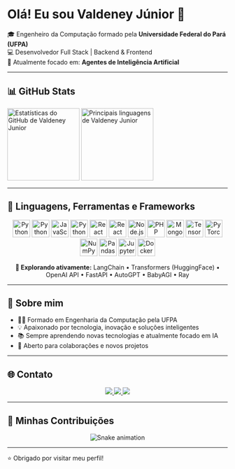 <h1 align="left">Olá! Eu sou Valdeney Júnior 👋</h1>

<p align="left">
  🎓 Engenheiro da Computação formado pela <strong>Universidade Federal do Pará (UFPA)</strong><br>
  💻 Desenvolvedor Full Stack | Backend & Frontend<br>
  🤖 Atualmente focado em: <strong>Agentes de Inteligência Artificial</strong><br>
</p>

---

## 📊 GitHub Stats

<p align="left">
  <img 
    src="https://github-readme-stats.vercel.app/api?username=grad-valdeney&show_icons=true&theme=highcontrast" 
    alt="Estatísticas do GitHub de Valdeney Junior"
    height="165"
  />
  <img 
    src="https://github-readme-stats.vercel.app/api/top-langs/?username=grad-valdeney&layout=compact&theme=highcontrast" 
    alt="Principais linguagens de Valdeney Junior"
    height="165"
  />
</p>

---

## 🧰 Linguagens, Ferramentas e Frameworks

<p align="center">
  <!-- Linguagens principais -->
  <img src="https://cdn.jsdelivr.net/gh/devicons/devicon/icons/python/python-original.svg" alt="Python" width="40" height="40"/>
  <img src="https://cdn.jsdelivr.net/gh/devicons/devicon@latest/icons/typescript/typescript-original.svg" alt="Python" width="40" height="40"/> 
  <img src="https://cdn.jsdelivr.net/gh/devicons/devicon/icons/javascript/javascript-original.svg" alt="JavaScript" width="40" height="40"/>
  <img src="https://cdn.jsdelivr.net/gh/devicons/devicon@latest/icons/tailwindcss/tailwindcss-original.svg" alt="Python" width="40" height="40"/>
  <img src="https://cdn.jsdelivr.net/gh/devicons/devicon/icons/react/react-original.svg" alt="React" width="40" height="40"/>
  <img src="https://cdn.jsdelivr.net/gh/devicons/devicon@latest/icons/npm/npm-original.svg" alt="React" width="40" height="40"/>
  <img src="https://cdn.jsdelivr.net/gh/devicons/devicon/icons/nodejs/nodejs-original.svg" alt="Node.js" width="40" height="40"/>
  <img src="https://cdn.jsdelivr.net/gh/devicons/devicon/icons/php/php-original.svg" alt="PHP" width="40" height="40"/>
  <img src="https://cdn.jsdelivr.net/gh/devicons/devicon/icons/mongodb/mongodb-original.svg" alt="MongoDB" width="40" height="40"/>

  <!-- Frameworks e libs de IA -->
  <img src="https://cdn.jsdelivr.net/gh/devicons/devicon/icons/tensorflow/tensorflow-original.svg" alt="TensorFlow" width="40" height="40"/>
  <img src="https://cdn.jsdelivr.net/gh/devicons/devicon/icons/pytorch/pytorch-original.svg" alt="PyTorch" width="40" height="40"/>
  <img src="https://cdn.jsdelivr.net/gh/devicons/devicon/icons/numpy/numpy-original.svg" alt="NumPy" width="40" height="40"/>
  <img src="https://cdn.jsdelivr.net/gh/devicons/devicon/icons/pandas/pandas-original.svg" alt="Pandas" width="40" height="40"/>
  <img src="https://cdn.jsdelivr.net/gh/devicons/devicon/icons/jupyter/jupyter-original.svg" alt="Jupyter" width="40" height="40"/>
  <img src="https://cdn.jsdelivr.net/gh/devicons/devicon/icons/docker/docker-original.svg" alt="Docker" width="40" height="40"/>
</p>

<!-- Extras: frameworks de agentes (não têm ícones oficiais, mas podem ser listados em texto) -->
<p align="center">
  <b>🧠 Explorando ativamente:</b> LangChain • Transformers (HuggingFace) • OpenAI API • FastAPI • AutoGPT • BabyAGI • Ray
</p>

---

## 🚀 Sobre mim

- 👨‍🎓 Formado em Engenharia da Computação pela UFPA
- 💡 Apaixonado por tecnologia, inovação e soluções inteligentes
- 📚 Sempre aprendendo novas tecnologias e atualmente focado em IA
- 🤝 Aberto para colaborações e novos projetos

---

## 🌐 Contato

<p align="center">
  <a href="www.linkedin.com/in/valdeney-matos-3a3763366" target="_blank">
    <img src="https://img.shields.io/badge/LinkedIn-0077B5?style=for-the-badge&logo=linkedin&logoColor=white"/>
  </a>
  <a href="https://www.instagram.com/seuusuario/" target="_blank">
    <img src="https://img.shields.io/badge/Instagram-E4405F?style=for-the-badge&logo=instagram&logoColor=white"/>
  </a>
  <a href="mailto:valdeney.engcomp@gmail.com">
    <img src="https://img.shields.io/badge/Email-D14836?style=for-the-badge&logo=gmail&logoColor=white"/>
  </a>
  <!-- Adicione seu site pessoal ou portfólio aqui se tiver -->
</p>

---
## 🐍 Minhas Contribuições
<p align="center">
  <img src="https://raw.githubusercontent.com/grad-valdeney/valdeneymatos21/output/github-contribution-grid-snake.svg" alt="Snake animation" />
</p>


---

⭐️ Obrigado por visitar meu perfil!
